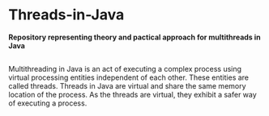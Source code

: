 # Threads-in-Java
**Repository representing theory and pactical approach for multithreads in Java**
##
Multithreading in Java is an act of executing a complex process using virtual processing entities independent of each other. These entities are called threads. Threads in Java are virtual and share the same memory location of the process. As the threads are virtual, they exhibit a safer way of executing a process.
